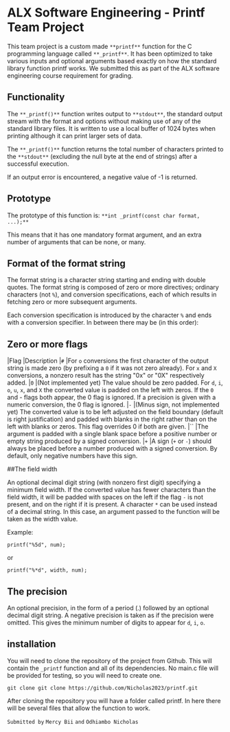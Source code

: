 # ALX Software Engineering - Printf Team Project

This team project is a custom made `**printf**` function for the C programming language called `**_printf**`. It has been optimized to take various inputs and optional arguments based exactly on how the standard library function printf works. We submitted this as part of the ALX software engineering course requirement for grading.

## Functionality

The `**_printf()**` function writes output to `**stdout**`, the standard output stream with the format and options without making use of any of the standard library files. It is written to use a local buffer of 1024 bytes when printing although it can print larger sets of data.

The `**_printf()**` function returns the total number of characters printed to the `**stdout**` (excluding the null byte at the end of strings) after a successful execution.

If an output error is encountered, a negative value of -1 is returned.

## Prototype

The prototype of this function is: `**int _printf(const char format, ...);**`

This means that it has one mandatory format argument, and an extra number of arguments that can be none, or many.

## Format of the format string

The format string is a character string starting and ending with double quotes. The format string is composed of zero or more directives; ordinary characters (not `%`), and conversion specifications, each of which results in fetching zero or more subsequent arguments.

Each conversion specification is introduced by the character `%` and ends with a conversion specifier. In between there may be (in this order):

## Zero or more flags

|Flag	|Description
|`#`	|For `o` conversions the first character of the output string is made zero (by prefixing a `0` if it was not zero already). For `x` and `X` conversions, a nonzero result has the string "0x" or "0X" respectively added.
|`0`	|(Not implemented yet) The value should be zero padded. For `d`, `i`, `o`, `u`, `x`, and `X` the converted value is padded on the left with zeros. If the `0` and - flags both appear, the 0 flag is ignored. If a precision is given with a numeric conversion, the 0 flag is ignored.
|`-`	|(Minus sign, not implemented yet) The converted value is to be left adjusted on the field boundary (default is right justification) and padded with blanks in the right rather than on the left with blanks or zeros. This flag overrides 0 if both are given.
|``	|The argument is padded with a single blank space before a positive number or empty string produced by a signed conversion.
|`+`	|A sign (`+` or `-`) should always be placed before a number produced with a signed conversion. By default, only negative numbers have this sign.

##The field width

An optional decimal digit string (with nonzero first digit) specifying a minimum field width. If the converted value has fewer characters than the field width, it will be padded with spaces on the left if the flag `-` is not present, and on the right if it is present. A character `*` can be used instead of a decimal string. In this case, an argument passed to the function will be taken as the width value.

Example:

```
printf("%5d", num);
```
or

```
printf("%*d", width, num);
```

## The precision

An optional precision, in the form of a period (.) followed by an optional decimal digit string. A negative precision is taken as if the precision were omitted. This gives the minimum number of digits to appear for `d`, `i`, `o`.

## installation

You will need to clone the repository of the project from Github. This will contain the `_printf` function and all of its dependencies. No main.c file will be provided for testing, so you will need to create one.

```
git clone git clone https://github.com/Nicholas2023/printf.git
```
After cloning the repository you will have a folder called printf. In here there will be several files that allow the function to work.

`Submitted by` `Mercy Bii` `and` `Odhiambo Nicholas`
